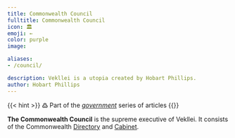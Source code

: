 ```yaml
---
title: Commonwealth Council
fulltitle: Commonwealth Council
icon: 🏛️
emoji: ←
color: purple
image: 

aliases:
- /council/

description: Vekllei is a utopia created by Hobart Phillips.
author: Hobart Phillips
---
```

{{< hint >}}
߷ Part of the *[government](/government/)* series of articles
{{</hint>}}

**The Commonwealth Council** is the supreme executive of Vekllei. It consists of the Commonwealth [Directory](/directory/) and [Cabinet](/cabinet).
